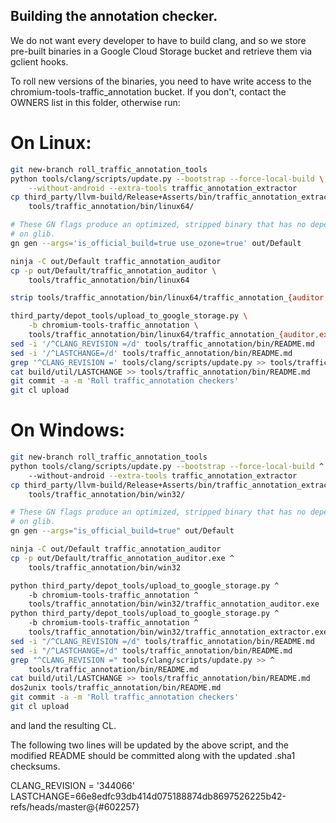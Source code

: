## Building the annotation checker.
We do not want every developer to have to build clang, and so we store pre-built
binaries in a Google Cloud Storage bucket and retrieve them via gclient hooks.

To roll new versions of the binaries, you need to have write access to the
chromium-tools-traffic_annotation bucket. If you don't, contact the OWNERS list
in this folder, otherwise run:

# On Linux:
```bash
git new-branch roll_traffic_annotation_tools
python tools/clang/scripts/update.py --bootstrap --force-local-build \
    --without-android --extra-tools traffic_annotation_extractor
cp third_party/llvm-build/Release+Asserts/bin/traffic_annotation_extractor \
    tools/traffic_annotation/bin/linux64/

# These GN flags produce an optimized, stripped binary that has no dependency
# on glib.
gn gen --args='is_official_build=true use_ozone=true' out/Default

ninja -C out/Default traffic_annotation_auditor
cp -p out/Default/traffic_annotation_auditor \
    tools/traffic_annotation/bin/linux64

strip tools/traffic_annotation/bin/linux64/traffic_annotation_{auditor,extractor}

third_party/depot_tools/upload_to_google_storage.py \
    -b chromium-tools-traffic_annotation \
    tools/traffic_annotation/bin/linux64/traffic_annotation_{auditor,extractor}
sed -i '/^CLANG_REVISION =/d' tools/traffic_annotation/bin/README.md
sed -i '/^LASTCHANGE=/d' tools/traffic_annotation/bin/README.md
grep '^CLANG_REVISION =' tools/clang/scripts/update.py >> tools/traffic_annotation/bin/README.md
cat build/util/LASTCHANGE >> tools/traffic_annotation/bin/README.md
git commit -a -m 'Roll traffic_annotation checkers'
git cl upload

```

# On Windows:
```bash
git new-branch roll_traffic_annotation_tools
python tools/clang/scripts/update.py --bootstrap --force-local-build ^
    --without-android --extra-tools traffic_annotation_extractor
cp third_party/llvm-build/Release+Asserts/bin/traffic_annotation_extractor.exe ^
    tools/traffic_annotation/bin/win32/

# These GN flags produce an optimized, stripped binary that has no dependency
# on glib.
gn gen --args="is_official_build=true" out/Default

ninja -C out/Default traffic_annotation_auditor
cp -p out/Default/traffic_annotation_auditor.exe ^
    tools/traffic_annotation/bin/win32

python third_party/depot_tools/upload_to_google_storage.py ^
    -b chromium-tools-traffic_annotation ^
    tools/traffic_annotation/bin/win32/traffic_annotation_auditor.exe
python third_party/depot_tools/upload_to_google_storage.py ^
    -b chromium-tools-traffic_annotation ^
    tools/traffic_annotation/bin/win32/traffic_annotation_extractor.exe
sed -i "/^CLANG_REVISION =/d" tools/traffic_annotation/bin/README.md
sed -i "/^LASTCHANGE=/d" tools/traffic_annotation/bin/README.md
grep "^CLANG_REVISION =" tools/clang/scripts/update.py >> ^
    tools/traffic_annotation/bin/README.md
cat build/util/LASTCHANGE >> tools/traffic_annotation/bin/README.md
dos2unix tools/traffic_annotation/bin/README.md
git commit -a -m 'Roll traffic_annotation checkers'
git cl upload

```

and land the resulting CL.

The following two lines will be updated by the above script, and the modified
README should be committed along with the updated .sha1 checksums.

CLANG_REVISION = '344066'
LASTCHANGE=66e8edfc93db414d075188874db8697526225b42-refs/heads/master@{#602257}
